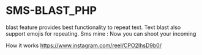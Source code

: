 # SMS-BLAST_PHP
blast feature provides best functionality to repeat text. Text blast also support emojis for repeating. Sms mine : Now you can shoot your incoming 

How it works https://www.instagram.com/reel/CPO2IhsD9b0/


